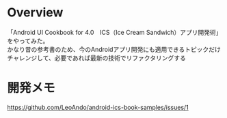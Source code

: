 # Overview
「Android UI Cookbook for 4.0　ICS（Ice Cream Sandwich）アプリ開発術」をやってみた。<br>
かなり昔の参考書のため、今のAndroidアプリ開発にも適用できるトピックだけチャレンジして、必要であれば最新の技術でリファクタリングする<br>

# 開発メモ
https://github.com/LeoAndo/android-ics-book-samples/issues/1<br>

